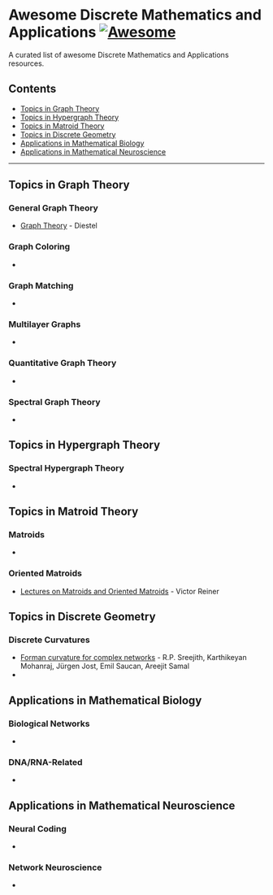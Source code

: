 # Awesome Discrete Mathematics and Applications [![Awesome](https://awesome.re/badge.svg)](https://github.com/sindresorhus/awesome)

A curated list of awesome Discrete Mathematics and Applications resources.

## Contents

- [Topics in Graph Theory](#topics-in-graph-theory)
- [Topics in Hypergraph Theory](#topics-in-hypergraph-theory)
- [Topics in Matroid Theory](#topics-in-matroid-theory)
- [Topics in Discrete Geometry](#topics-in-discrete-geometry)
- [Applications in Mathematical Biology](#applications-in-mathematical-biology)
- [Applications in Mathematical Neuroscience](#applications-in-mathematical-neuroscience)

<hr>

## Topics in Graph Theory

### General Graph Theory

- [Graph Theory](https://diestel-graph-theory.com/) - Diestel

### Graph Coloring

- []()

### Graph Matching

- []()

### Multilayer Graphs

- []()

### Quantitative Graph Theory

- []()

### Spectral Graph Theory

- []()

## Topics in Hypergraph Theory

### Spectral Hypergraph Theory

- []()


## Topics in Matroid Theory

### Matroids

- []()


### Oriented Matroids

- [Lectures on Matroids and Oriented Matroids](https://www-users.cse.umn.edu/~reiner/Talks/Vienna05/Lectures.pdf) - Victor Reiner


## Topics in Discrete Geometry

### Discrete Curvatures

- [Forman curvature for complex networks](https://arxiv.org/abs/1603.00386) - R.P. Sreejith, Karthikeyan Mohanraj, Jürgen Jost, Emil Saucan, Areejit Samal
- []()

## Applications in Mathematical Biology

### Biological Networks

- []()

### DNA/RNA-Related

- []()


## Applications in Mathematical Neuroscience

### Neural Coding

- []()

### Network Neuroscience

- []()
